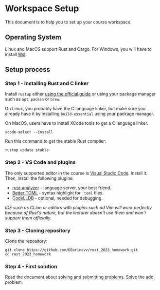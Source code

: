 # Workspace Setup

This document is to help you to set up your course workspace.

## Operating System

Linux and MacOS support Rust and Cargo. For Windows, you will have to install [Wsl](https://learn.microsoft.com/ru-ru/windows/wsl/install-manual).

## Setup process

### Step 1 - Installing Rust and C linker

Install `rustup` either [using the official guide](https://www.rust-lang.org/tools/install) or using your package manager such as `apt`, `pacman` or `brew`.

On Linux, you probably have the C language linker, but make sure you already have it by installing `build-essential` using your package manager.

On MacOS, users have to install XCode tools to get a C language linker.

```shell
xcode-select --install
```

Run this command to get the stable Rust compiler:

```shell
rustup update stable
```

### Step 2 - VS Code and plugins

The only supported editor in the course is [Visual Studio Code](https://code.visualstudio.com). Install it. Then, install the following plugins:

- [rust-analyzer](https://marketplace.visualstudio.com/items?itemName=matklad.rust-analyzer) - language server, your best friend.
- [Better TOML](https://marketplace.visualstudio.com/items?itemName=bungcip.better-toml) - syntax highlight for `.toml` files.
- [CodeLLDB](https://marketplace.visualstudio.com/items?itemName=vadimcn.vscode-lldb) - optional, needed for debugging.

_IDE such as CLion or editors with plugins such ad Vim will work perfectly because of Rust's nature, but the lecturer doesn't use them and won't support them officially._

### Step 3 - Cloning repository

Clone the repository:

```shell
git clone https://github.com/DBarinovv/rust_2023_homework.git
cd rust_2023_homework
```

### Step 4 - First solution

Read the document about [solving and submitting problems](solving.md). Solve the [add](problems/tutorial/add) problem.
